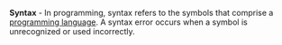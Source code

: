 **Syntax** - In programming, syntax refers to the symbols that comprise a [programming language](docs/definitions/Programming%20Language.md). A syntax error occurs when a symbol is unrecognized or used incorrectly.